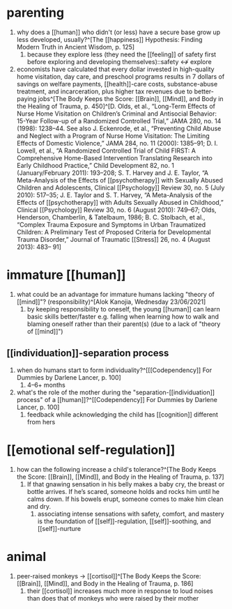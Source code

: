 # parenting
1. why does a [[human]] who didn't (or less) have a secure base grow up less developed, usually?^[The [[happiness]] Hypothesis: Finding Modern Truth in Ancient Wisdom, p. 125]
	1. because they explore less (they need the [[feeling]] of safety first before exploring and developing themselves)::safety ↮ explore
2. economists have calculated that every dollar invested in high-quality home visitation, day care, and preschool programs results in 7 dollars of savings on welfare payments, [[health]]-care costs, substance-abuse treatment, and incarceration, plus higher tax revenues due to better-paying jobs^[The Body Keeps the Score: [[Brain]], [[Mind]], and Body in the Healing of Trauma, p. 450]^[D. Olds, et al., “Long-Term Effects of Nurse Home Visitation on Children’s Criminal and Antisocial Behavior: 15-Year Follow-up of a Randomized Controlled Trial,” JAMA 280, no. 14 (1998): 1238–44. See also J. Eckenrode, et al., “Preventing Child Abuse and Neglect with a Program of Nurse Home Visitation: The Limiting Effects of Domestic Violence,” JAMA 284, no. 11 (2000): 1385–91; D. I. Lowell, et al., “A Randomized Controlled Trial of Child FIRST: A Comprehensive Home-Based Intervention Translating Research into Early Childhood Practice,” Child Development 82, no. 1 (January/February 2011): 193–208; S. T. Harvey and J. E. Taylor, “A Meta-Analysis of the Effects of [[psychotherapy]] with Sexually Abused Children and Adolescents, Clinical [[Psychology]] Review 30, no. 5 (July 2010): 517–35; J. E. Taylor and S. T. Harvey, “A Meta-Analysis of the Effects of [[psychotherapy]] with Adults Sexually Abused in Childhood,” Clinical [[Psychology]] Review 30, no. 6 (August 2010): 749–67; Olds, Henderson, Chamberlin, & Tatelbaum, 1986; B. C. Stolbach, et al., “Complex Trauma Exposure and Symptoms in Urban Traumatized Children: A Preliminary Test of Proposed Criteria for Developmental Trauma Disorder,” Journal of Traumatic [[Stress]] 26, no. 4 (August 2013): 483– 91]

# immature [[human]]
1. what could be an advantage for immature humans lacking "theory of [[mind]]"? (responsibility)^[Alok Kanojia, Wednesday 23/06/2021]
	1. by keeping responsibility to oneself, the young [[human]] can learn basic skills better/faster e.g. falling when learning how to walk and blaming oneself rather than their parent(s) (due to a lack of "theory of [[mind]]")

## [[individuation]]-separation process
1. when do humans start to form individuality?^[[[Codependency]] For Dummies by Darlene Lancer, p. 100]
	1. 4–6+ months
2. what's the role of the mother during the "separation-[[individuation]] process" of a [[human]]?^[[Codependency]] For Dummies by Darlene Lancer, p. 100]
	1. feedback while acknowledging the child has [[cognition]] different from hers

# [[emotional self-regulation]]
1. how can the following increase a child's tolerance?^[The Body Keeps the Score: [[Brain]], [[Mind]], and Body in the Healing of Trauma, p. 137]
	1. If that gnawing sensation in his belly makes a baby cry, the breast or bottle arrives. If he’s scared, someone holds and rocks him until he calms down. If his bowels erupt, someone comes to make him clean and dry.
		1. associating intense sensations with safety, comfort, and mastery is the foundation of [[self]]-regulation, [[self]]-soothing, and [[self]]-nurture

# animal
1. peer-raised monkeys → [[cortisol]]^[The Body Keeps the Score: [[Brain]], [[Mind]], and Body in the Healing of Trauma, p. 186]
	1. their [[cortisol]] increases much more in response to loud noises than does that of monkeys who were raised by their mother

